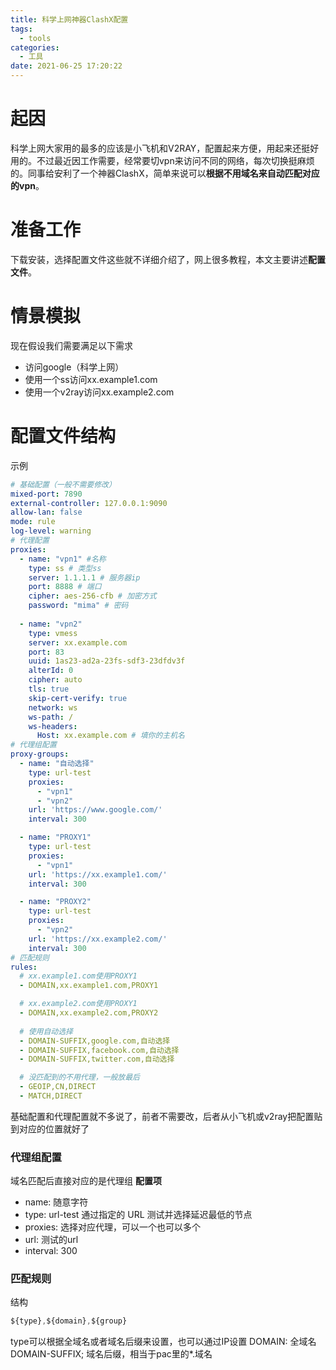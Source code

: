 ```yaml
---
title: 科学上网神器ClashX配置
tags:
  - tools
categories:
  - 工具
date: 2021-06-25 17:20:22
---
```


# 起因
科学上网大家用的最多的应该是小飞机和V2RAY，配置起来方便，用起来还挺好用的。不过最近因工作需要，经常要切vpn来访问不同的网络，每次切换挺麻烦的。同事给安利了一个神器ClashX，简单来说可以**根据不用域名来自动匹配对应的vpn**。

# 准备工作
下载安装，选择配置文件这些就不详细介绍了，网上很多教程，本文主要讲述**配置文件**。

# 情景模拟
现在假设我们需要满足以下需求
* 访问google（科学上网）
* 使用一个ss访问xx.example1.com
* 使用一个v2ray访问xx.example2.com

# 配置文件结构
示例
```yaml
# 基础配置（一般不需要修改）
mixed-port: 7890
external-controller: 127.0.0.1:9090
allow-lan: false
mode: rule
log-level: warning
# 代理配置
proxies:
  - name: "vpn1" #名称
    type: ss # 类型ss
    server: 1.1.1.1 # 服务器ip
    port: 8888 # 端口
    cipher: aes-256-cfb # 加密方式
    password: "mima" # 密码
  
  - name: "vpn2"
    type: vmess
    server: xx.example.com
    port: 83
    uuid: 1as23-ad2a-23fs-sdf3-23dfdv3f
    alterId: 0
    cipher: auto
    tls: true
    skip-cert-verify: true
    network: ws
    ws-path: /
    ws-headers: 
      Host: xx.example.com # 填你的主机名
# 代理组配置
proxy-groups:
  - name: "自动选择"
    type: url-test
    proxies:
      - "vpn1"
      - "vpn2"
    url: 'https://www.google.com/'
    interval: 300

  - name: "PROXY1"
    type: url-test
    proxies:
      - "vpn1"
    url: 'https://xx.example1.com/'
    interval: 300

  - name: "PROXY2"
    type: url-test
    proxies:
      - "vpn2"
    url: 'https://xx.example2.com/'
    interval: 300
# 匹配规则
rules:
  # xx.example1.com使用PROXY1
  - DOMAIN,xx.example1.com,PROXY1

  # xx.example2.com使用PROXY1
  - DOMAIN,xx.example2.com,PROXY2
  
  # 使用自动选择
  - DOMAIN-SUFFIX,google.com,自动选择
  - DOMAIN-SUFFIX,facebook.com,自动选择
  - DOMAIN-SUFFIX,twitter.com,自动选择

  # 没匹配到的不用代理，一般放最后
  - GEOIP,CN,DIRECT
  - MATCH,DIRECT
```

基础配置和代理配置就不多说了，前者不需要改，后者从小飞机或v2ray把配置贴到对应的位置就好了

### 代理组配置
域名匹配后直接对应的是代理组
**配置项**
* name: 随意字符
* type: url-test 通过指定的 URL 测试并选择延迟最低的节点
* proxies: 选择对应代理，可以一个也可以多个
* url: 测试的url
* interval: 300 

### 匹配规则
结构
```js
${type},${domain},${group}
```
type可以根据全域名或者域名后缀来设置，也可以通过IP设置
DOMAIN: 全域名
DOMAIN-SUFFIX; 域名后缀，相当于pac里的*.域名
